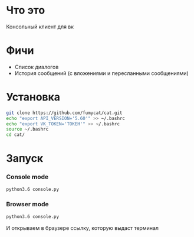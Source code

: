 # Что это
Консольный клиент для вк

# Фичи

- Список диалогов
- История сообщений (с вложениями и пересланными сообщениями)

# Установка

```bash
git clone https://github.com/fumycat/cat.git
echo "export API_VERSION='5.60'" >> ~/.bashrc
echo "export VK_TOKEN='ТОКЕН'" >> ~/.bashrc
source ~/.bashrc
cd cat/
```
# Запуск
### Console mode


```bash
python3.6 console.py
```

### Browser mode

```bash
python3.6 console.py
```

И открываем в браузере ссылку, которую выдаст терминал